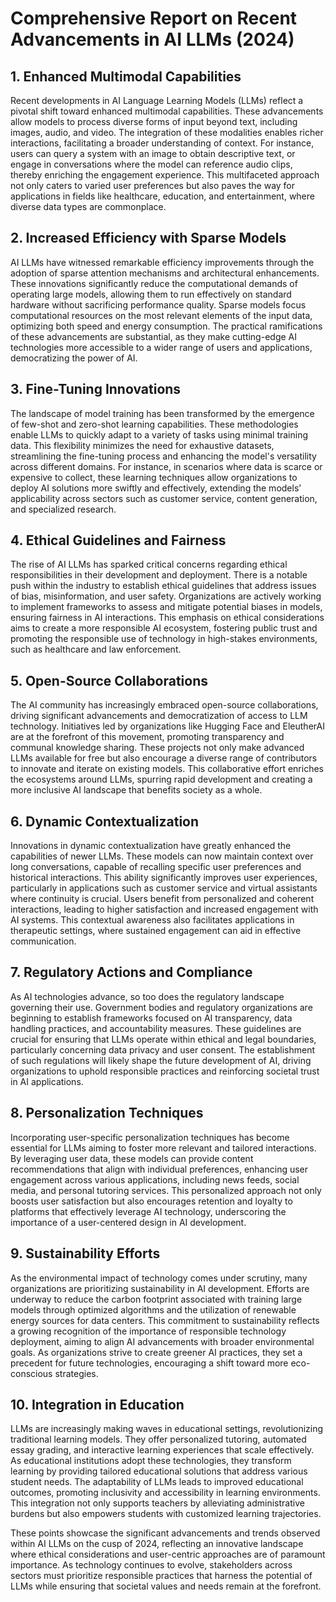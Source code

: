 # Comprehensive Report on Recent Advancements in AI LLMs (2024)

## 1. Enhanced Multimodal Capabilities

Recent developments in AI Language Learning Models (LLMs) reflect a pivotal shift toward enhanced multimodal capabilities. These advancements allow models to process diverse forms of input beyond text, including images, audio, and video. The integration of these modalities enables richer interactions, facilitating a broader understanding of context. For instance, users can query a system with an image to obtain descriptive text, or engage in conversations where the model can reference audio clips, thereby enriching the engagement experience. This multifaceted approach not only caters to varied user preferences but also paves the way for applications in fields like healthcare, education, and entertainment, where diverse data types are commonplace.

## 2. Increased Efficiency with Sparse Models

AI LLMs have witnessed remarkable efficiency improvements through the adoption of sparse attention mechanisms and architectural enhancements. These innovations significantly reduce the computational demands of operating large models, allowing them to run effectively on standard hardware without sacrificing performance quality. Sparse models focus computational resources on the most relevant elements of the input data, optimizing both speed and energy consumption. The practical ramifications of these advancements are substantial, as they make cutting-edge AI technologies more accessible to a wider range of users and applications, democratizing the power of AI.

## 3. Fine-Tuning Innovations

The landscape of model training has been transformed by the emergence of few-shot and zero-shot learning capabilities. These methodologies enable LLMs to quickly adapt to a variety of tasks using minimal training data. This flexibility minimizes the need for exhaustive datasets, streamlining the fine-tuning process and enhancing the model's versatility across different domains. For instance, in scenarios where data is scarce or expensive to collect, these learning techniques allow organizations to deploy AI solutions more swiftly and effectively, extending the models’ applicability across sectors such as customer service, content generation, and specialized research.

## 4. Ethical Guidelines and Fairness

The rise of AI LLMs has sparked critical concerns regarding ethical responsibilities in their development and deployment. There is a notable push within the industry to establish ethical guidelines that address issues of bias, misinformation, and user safety. Organizations are actively working to implement frameworks to assess and mitigate potential biases in models, ensuring fairness in AI interactions. This emphasis on ethical considerations aims to create a more responsible AI ecosystem, fostering public trust and promoting the responsible use of technology in high-stakes environments, such as healthcare and law enforcement.

## 5. Open-Source Collaborations

The AI community has increasingly embraced open-source collaborations, driving significant advancements and democratization of access to LLM technology. Initiatives led by organizations like Hugging Face and EleutherAI are at the forefront of this movement, promoting transparency and communal knowledge sharing. These projects not only make advanced LLMs available for free but also encourage a diverse range of contributors to innovate and iterate on existing models. This collaborative effort enriches the ecosystems around LLMs, spurring rapid development and creating a more inclusive AI landscape that benefits society as a whole.

## 6. Dynamic Contextualization

Innovations in dynamic contextualization have greatly enhanced the capabilities of newer LLMs. These models can now maintain context over long conversations, capable of recalling specific user preferences and historical interactions. This ability significantly improves user experiences, particularly in applications such as customer service and virtual assistants where continuity is crucial. Users benefit from personalized and coherent interactions, leading to higher satisfaction and increased engagement with AI systems. This contextual awareness also facilitates applications in therapeutic settings, where sustained engagement can aid in effective communication.

## 7. Regulatory Actions and Compliance

As AI technologies advance, so too does the regulatory landscape governing their use. Government bodies and regulatory organizations are beginning to establish frameworks focused on AI transparency, data handling practices, and accountability measures. These guidelines are crucial for ensuring that LLMs operate within ethical and legal boundaries, particularly concerning data privacy and user consent. The establishment of such regulations will likely shape the future development of AI, driving organizations to uphold responsible practices and reinforcing societal trust in AI applications.

## 8. Personalization Techniques

Incorporating user-specific personalization techniques has become essential for LLMs aiming to foster more relevant and tailored interactions. By leveraging user data, these models can provide content recommendations that align with individual preferences, enhancing user engagement across various applications, including news feeds, social media, and personal tutoring services. This personalized approach not only boosts user satisfaction but also encourages retention and loyalty to platforms that effectively leverage AI technology, underscoring the importance of a user-centered design in AI development.

## 9. Sustainability Efforts

As the environmental impact of technology comes under scrutiny, many organizations are prioritizing sustainability in AI development. Efforts are underway to reduce the carbon footprint associated with training large models through optimized algorithms and the utilization of renewable energy sources for data centers. This commitment to sustainability reflects a growing recognition of the importance of responsible technology deployment, aiming to align AI advancements with broader environmental goals. As organizations strive to create greener AI practices, they set a precedent for future technologies, encouraging a shift toward more eco-conscious strategies.

## 10. Integration in Education

LLMs are increasingly making waves in educational settings, revolutionizing traditional learning models. They offer personalized tutoring, automated essay grading, and interactive learning experiences that scale effectively. As educational institutions adopt these technologies, they transform learning by providing tailored educational solutions that address various student needs. The adaptability of LLMs leads to improved educational outcomes, promoting inclusivity and accessibility in learning environments. This integration not only supports teachers by alleviating administrative burdens but also empowers students with customized learning trajectories.

These points showcase the significant advancements and trends observed within AI LLMs on the cusp of 2024, reflecting an innovative landscape where ethical considerations and user-centric approaches are of paramount importance. As technology continues to evolve, stakeholders across sectors must prioritize responsible practices that harness the potential of LLMs while ensuring that societal values and needs remain at the forefront.